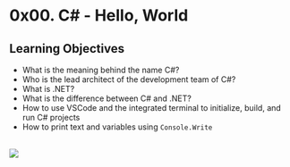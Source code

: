# 0x00. C# - Hello, World
## Learning Objectives

* What is the meaning behind the name C#?
* Who is the lead architect of the development team of C#?
* What is .NET?
* What is the difference between C# and .NET?
* How to use VSCode and the integrated terminal to initialize, build, and run C# projects
* How to print text and variables using `Console.Write`

<br>
<img src="https://www.holbertonschool.com/holberton-logo.png">